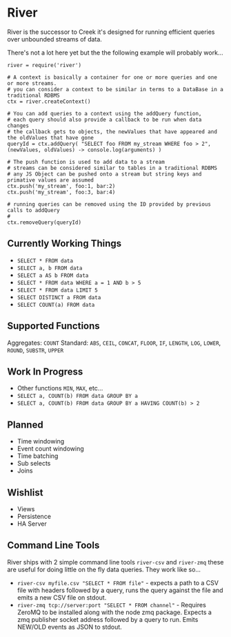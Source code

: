 River
=====

River is the successor to Creek it's designed for running efficient queries over unbounded streams of data.

There's not a lot here yet but the the following example will probably work...

    river = require('river')

    # A context is basically a container for one or more queries and one or more streams.
    # you can consider a context to be similar in terms to a DataBase in a traditional RDBMS
    ctx = river.createContext()

    # You can add queries to a context using the addQuery function,
    # each query should also provide a callback to be run when data changes
    # the callback gets to objects, the newValues that have appeared and the oldValues that have gone
    queryId = ctx.addQuery( "SELECT foo FROM my_stream WHERE foo > 2", (newValues, oldValues) -> console.log(arguments) )

    # The push function is used to add data to a stream
    # streams can be considered similar to tables in a traditional RDBMS
    # any JS Object can be pushed onto a stream but string keys and primative values are assumed
    ctx.push('my_stream', foo:1, bar:2)
    ctx.push('my_stream', foo:3, bar:4)

    # running queries can be removed using the ID provided by previous calls to addQuery
    # 
    ctx.removeQuery(queryId)


Currently Working Things
------------------------

* `SELECT * FROM data`
* `SELECT a, b FROM data`
* `SELECT a AS b FROM data`
* `SELECT * FROM data WHERE a = 1 AND b > 5`
* `SELECT * FROM data LIMIT 5`
* `SELECT DISTINCT a FROM data`
* `SELECT COUNT(a) FROM data`


Supported Functions
-------------------
Aggregates: `COUNT`
Standard: `ABS`, `CEIL`, `CONCAT`, `FLOOR`, `IF`, `LENGTH`, `LOG`, `LOWER`, `ROUND`, `SUBSTR`, `UPPER`


Work In Progress
----------------

* Other functions `MIN`, `MAX`, etc...
* `SELECT a, COUNT(b) FROM data GROUP BY a`
* `SELECT a, COUNT(b) FROM data GROUP BY a HAVING COUNT(b) > 2`


Planned
-------

* Time windowing
* Event count windowing
* Time batching
* Sub selects
* Joins


Wishlist
--------

* Views
* Persistence
* HA Server


Command Line Tools
------------------

River ships with 2 simple command line tools `river-csv` and `river-zmq` these are useful for doing little on the fly data queries. They work like so...

* `river-csv myfile.csv "SELECT * FROM file"` - expects a path to a CSV file with headers followed by a query, runs the query against the file and emits a new CSV file on stdout.
* `river-zmq tcp://server:port "SELECT * FROM channel"` - Requires ZeroMQ to be installed along with the node zmq package. Expects a zmq publisher socket address followed by a  query to run. Emits NEW/OLD events as JSON to stdout.


